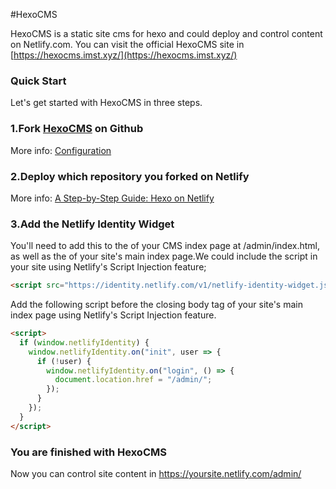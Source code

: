 #HexoCMS

HexoCMS is a static site cms for hexo and could deploy and control content on Netlify.com. You can visit the official HexoCMS site in [https://hexocms.imst.xyz/](https://hexocms.imst.xyz/)

### Quick Start

Let's get started with HexoCMS in three steps.

### 1.Fork [HexoCMS](https://github.com/DemoMacro/HexoCMS) on Github

More info: [Configuration](https://hexo.io/docs/configuration.html)

### 2.Deploy which repository you forked on Netlify

More info: [A Step-by-Step Guide: Hexo on Netlify](https://www.netlify.com/blog/2015/10/26/a-step-by-step-guide-hexo-on-netlify/)

### 3.Add the Netlify Identity Widget

You'll need to add this to the <head> of your CMS index page at /admin/index.html, as well as the <head> of your site's main index page.We could include the script in your site using Netlify's Script Injection feature;

```html
<script src="https://identity.netlify.com/v1/netlify-identity-widget.js"></script>
```
 Add the following script before the closing body tag of your site's main index page using Netlify's Script Injection feature.

```html
<script>
  if (window.netlifyIdentity) {
    window.netlifyIdentity.on("init", user => {
      if (!user) {
        window.netlifyIdentity.on("login", () => {
          document.location.href = "/admin/";
        });
      }
    });
  }
</script>
```

### You are finished with HexoCMS

Now you can control site content in https://yoursite.netlify.com/admin/